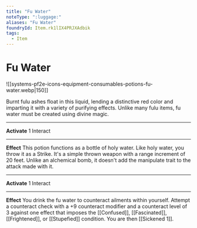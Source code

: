 ```yaml
---
title: "Fu Water"
noteType: ":luggage:"
aliases: "Fu Water"
foundryId: Item.rk1lIX4PRJXAdbik
tags:
  - Item
---
```


# Fu Water
![[systems-pf2e-icons-equipment-consumables-potions-fu-water.webp|150]]

Burnt fulu ashes float in this liquid, lending a distinctive red color and imparting it with a variety of purifying effects. Unlike many fulu items, fu water must be created using divine magic.

* * *

**Activate** 1 Interact

* * *

**Effect** This potion functions as a bottle of holy water. Like holy water, you throw it as a Strike. It's a simple thrown weapon with a range increment of 20 feet. Unlike an alchemical bomb, it doesn't add the manipulate trait to the attack made with it.

* * *

**Activate** 1 Interact

* * *

**Effect** You drink the fu water to counteract ailments within yourself. Attempt a counteract check with a +9 counteract modifier and a counteract level of 3 against one effect that imposes the [[Confused]], [[Fascinated]], [[Frightened]], or [[Stupefied]] condition. You are then [[Sickened 1]].
